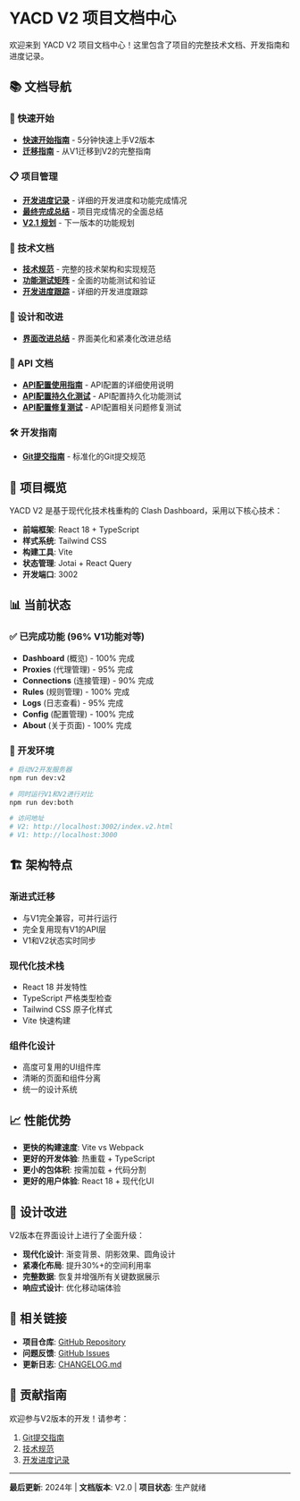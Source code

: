 # YACD V2 项目文档中心

欢迎来到 YACD V2 项目文档中心！这里包含了项目的完整技术文档、开发指南和进度记录。

## 📚 文档导航

### 🚀 快速开始
- **[快速开始指南](./QUICK_START.md)** - 5分钟快速上手V2版本
- **[迁移指南](./MIGRATION_GUIDE.md)** - 从V1迁移到V2的完整指南

### 📋 项目管理
- **[开发进度记录](./PROGRESS_RECORD.md)** - 详细的开发进度和功能完成情况
- **[最终完成总结](./FINAL_COMPLETION_SUMMARY.md)** - 项目完成情况的全面总结
- **[V2.1 规划](./V2.1_PLANNING.md)** - 下一版本的功能规划

### 🔧 技术文档
- **[技术规范](./TECHNICAL_SPECIFICATION.md)** - 完整的技术架构和实现规范
- **[功能测试矩阵](./FEATURE_TEST_MATRIX.md)** - 全面的功能测试和验证
- **[开发进度跟踪](./DEVELOPMENT_PROGRESS.md)** - 详细的开发进度跟踪

### 🎨 设计和改进
- **[界面改进总结](./UI_IMPROVEMENTS_SUMMARY.md)** - 界面美化和紧凑化改进总结

### 📖 API 文档
- **[API配置使用指南](./API_CONFIG_USAGE_GUIDE.md)** - API配置的详细使用说明
- **[API配置持久化测试](./API_CONFIG_PERSISTENCE_TEST.md)** - API配置持久化功能测试
- **[API配置修复测试](./API_CONFIG_FIX_TEST.md)** - API配置相关问题修复测试

### 🛠️ 开发指南
- **[Git提交指南](./GIT_COMMIT_GUIDE.md)** - 标准化的Git提交规范

## 🎯 项目概览

YACD V2 是基于现代化技术栈重构的 Clash Dashboard，采用以下核心技术：

- **前端框架**: React 18 + TypeScript
- **样式系统**: Tailwind CSS
- **构建工具**: Vite
- **状态管理**: Jotai + React Query
- **开发端口**: 3002

## 📊 当前状态

### ✅ 已完成功能 (96% V1功能对等)
- **Dashboard** (概览) - 100% 完成
- **Proxies** (代理管理) - 95% 完成
- **Connections** (连接管理) - 90% 完成
- **Rules** (规则管理) - 100% 完成
- **Logs** (日志查看) - 95% 完成
- **Config** (配置管理) - 100% 完成
- **About** (关于页面) - 100% 完成

### 🔄 开发环境
```bash
# 启动V2开发服务器
npm run dev:v2

# 同时运行V1和V2进行对比
npm run dev:both

# 访问地址
# V2: http://localhost:3002/index.v2.html
# V1: http://localhost:3000
```

## 🏗️ 架构特点

### 渐进式迁移
- 与V1完全兼容，可并行运行
- 完全复用现有V1的API层
- V1和V2状态实时同步

### 现代化技术栈
- React 18 并发特性
- TypeScript 严格类型检查
- Tailwind CSS 原子化样式
- Vite 快速构建

### 组件化设计
- 高度可复用的UI组件库
- 清晰的页面和组件分离
- 统一的设计系统

## 📈 性能优势

- **更快的构建速度**: Vite vs Webpack
- **更好的开发体验**: 热重载 + TypeScript
- **更小的包体积**: 按需加载 + 代码分割
- **更好的用户体验**: React 18 + 现代化UI

## 🎨 设计改进

V2版本在界面设计上进行了全面升级：

- **现代化设计**: 渐变背景、阴影效果、圆角设计
- **紧凑化布局**: 提升30%+的空间利用率
- **完整数据**: 恢复并增强所有关键数据展示
- **响应式设计**: 优化移动端体验

## 🔗 相关链接

- **项目仓库**: [GitHub Repository](https://github.com/your-repo/clash-yacd-ui)
- **问题反馈**: [GitHub Issues](https://github.com/your-repo/clash-yacd-ui/issues)
- **更新日志**: [CHANGELOG.md](../../CHANGELOG.md)

## 📝 贡献指南

欢迎参与V2版本的开发！请参考：

1. [Git提交指南](./GIT_COMMIT_GUIDE.md)
2. [技术规范](./TECHNICAL_SPECIFICATION.md)
3. [开发进度记录](./PROGRESS_RECORD.md)

---

**最后更新**: 2024年 | **文档版本**: V2.0 | **项目状态**: 生产就绪 